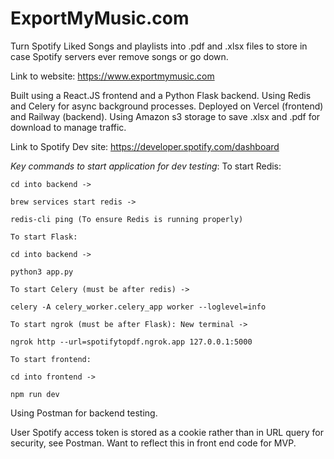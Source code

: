 # ExportMyMusic.com
Turn Spotify Liked Songs and playlists into .pdf and .xlsx files to store in case Spotify servers ever remove songs or go down.

Link to website: https://www.exportmymusic.com

Built using a React.JS frontend and a Python Flask backend. Using Redis and Celery for async background processes. Deployed on Vercel (frontend) and Railway (backend). Using Amazon s3 storage to save .xlsx and .pdf for download to manage traffic.

Link to Spotify Dev site: https://developer.spotify.com/dashboard

*Key commands to start application for dev testing*:
    To start Redis:

    cd into backend ->

    brew services start redis ->

    redis-cli ping (To ensure Redis is running properly)
    
    To start Flask: 
    
    cd into backend -> 
    
    python3 app.py

    To start Celery (must be after redis) ->

    celery -A celery_worker.celery_app worker --loglevel=info

    To start ngrok (must be after Flask): New terminal -> 
    
    ngrok http --url=spotifytopdf.ngrok.app 127.0.0.1:5000

    To start frontend:

    cd into frontend ->

    npm run dev

Using Postman for backend testing.

User Spotify access token is stored as a cookie rather than in URL query for security, see Postman. Want to reflect this in front end code for MVP.
